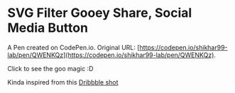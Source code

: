 # SVG Filter Gooey Share, Social Media Button

A Pen created on CodePen.io. Original URL: [https://codepen.io/shikhar99-lab/pen/QWENKQz](https://codepen.io/shikhar99-lab/pen/QWENKQz).

Click to see the goo magic :D

Kinda inspired from this [Dribbble shot](https://dribbble.com/shots/3297449-Share-Button-Concept-Animation)
